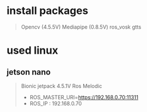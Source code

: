 # install packages
> Opencv (4.5.5V)
> Mediapipe (0.8.5V)
> ros_vosk
> gtts


# used linux
## jetson nano
> Bionic jetpack 4.5.1V
> Ros Melodic
> - ROS_MASTER_URI=https://192.168.0.70:11311
> - ROS_IP : 192.168.0.70
